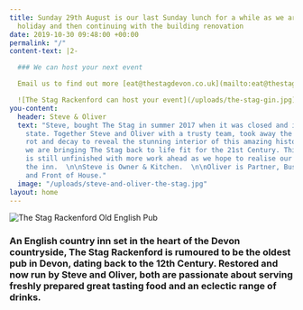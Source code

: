 ```yaml
---
title: Sunday 29th August is our last Sunday lunch for a while as we are taking a
  holiday and then continuing with the building renovation
date: 2019-10-30 09:48:00 +00:00
permalink: "/"
content-text: |2-

  ### We can host your next event

  Email us to find out more [eat@thestagdevon.co.uk](mailto:eat@thestagdevon.co.uk?subject=Event)

  ![The Stag Rackenford can host your event](/uploads/the-stag-gin.jpg)
you-content:
  header: Steve & Oliver
  text: "Steve, bought The Stag in summer 2017 when it was closed and in a very sorry
    state. Together Steve and Oliver with a trusty team, took away the accumulated
    rot and decay to reveal the stunning interior of this amazing historic inn. Gently
    we are bringing The Stag back to life fit for the 21st Century. This huge project
    is still unfinished with more work ahead as we hope to realise our vision for
    the inn.  \n\nSteve is Owner & Kitchen.  \n\nOliver is Partner, Business Partner
    and Front of House."
  image: "/uploads/steve-and-oliver-the-stag.jpg"
layout: home
---
```


![The Stag Rackenford Old English Pub](/uploads/the-stag-building.png)

### An English country inn set in the heart of the Devon countryside, The Stag Rackenford is rumoured to be the oldest pub in Devon, dating back to the 12th Century. Restored and now run by Steve and Oliver, both are passionate about serving freshly prepared great tasting food and an eclectic range of drinks.
